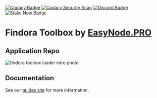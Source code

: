 [![Codacy Badge](https://app.codacy.com/project/badge/Grade/aa50cae790bd4319a9cca9c6500301f6)](https://www.codacy.com/gh/easy-node-pro/findora-toolbox/dashboard?utm_source=github.com&utm_medium=referral&utm_content=easy-node-pro/findora-toolbox&utm_campaign=Badge_Grade)
[![Codacy Security Scan](https://github.com/easy-node-pro/findora-toolbox/actions/workflows/codacy.yml/badge.svg?branch=main)](https://github.com/easy-node-pro/findora-toolbox/actions/workflows/codacy.yml)
[![Discord Badge](https://img.shields.io/badge/chat-discord-purple?logo=discord)](https://discord.gg/Rcz5T6D9CV)
[![Stake Now Badge](https://img.shields.io/badge/stake-findora-purple)](https://bit.ly/easynodefra)

# Findora Toolbox by [EasyNode.PRO](http://EasyNode.PRO "EasyNode.PRO")

## Application Repo

![findora toolbox loader intro photo](https://guides.easynode.pro/_next/image?url=%2F_next%2Fstatic%2Fmedia%2Ffindora_loader.be572de6.png&w=1080&q=75)

## Documentation

See our [guides site](https://guides.easynode.pro/findora/toolbox) for more information.